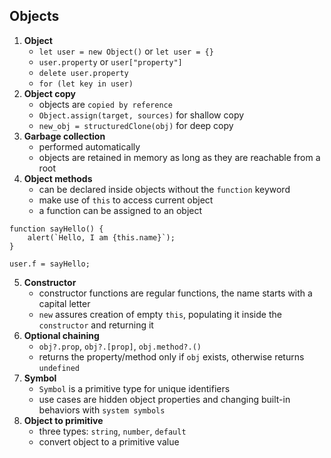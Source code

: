 ## Objects
1. **Object**
    - `let user = new Object()` or `let user = {}`
    - `user.property` or `user["property"]`
    - `delete user.property`
    - `for (let key in user)`
2. **Object copy**
    - objects are `copied by reference`
    - `Object.assign(target, sources)` for shallow copy
    - `new_obj = structuredClone(obj)` for deep copy
3. **Garbage collection**
    - performed automatically
    - objects are retained in memory as long as they are reachable from a root
4. **Object methods**
    - can be declared inside objects without the `function` keyword
    - make use of `this` to access current object
    - a function can be assigned to an object
```
function sayHello() {
    alert(`Hello, I am {this.name}`);
}

user.f = sayHello;
```
5. **Constructor**
    - constructor functions are regular functions, the name starts with a capital letter
    - `new` assures creation of empty `this`, populating it inside the `constructor` and returning it
6. **Optional chaining**
    - `obj?.prop`, `obj?.[prop]`, `obj.method?.()`
    - returns the property/method only if `obj` exists, otherwise returns `undefined`
7. **Symbol**
    - `Symbol` is a primitive type for unique identifiers
    - use cases are hidden object properties and changing built-in behaviors with `system symbols`
8. **Object to primitive**
    - three types: `string`, `number`, `default`
    - convert object to a primitive value